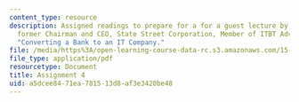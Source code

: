 ```yaml
---
content_type: resource
description: Assigned readings to prepare for a for a guest lecture by Marshall Carter,
  former Chairman and CEO, State Street Corporation, Member of ITBT Advisory Board,
  "Converting a Bank to an IT Company."
file: /media/https%3A/open-learning-course-data-rc.s3.amazonaws.com/15-598-it-and-business-transformation-spring-2003/a5dcee8471ea781513d8af3e3420be48_assignment4.pdf
file_type: application/pdf
resourcetype: Document
title: Assignment 4
uid: a5dcee84-71ea-7815-13d8-af3e3420be48
---
```

